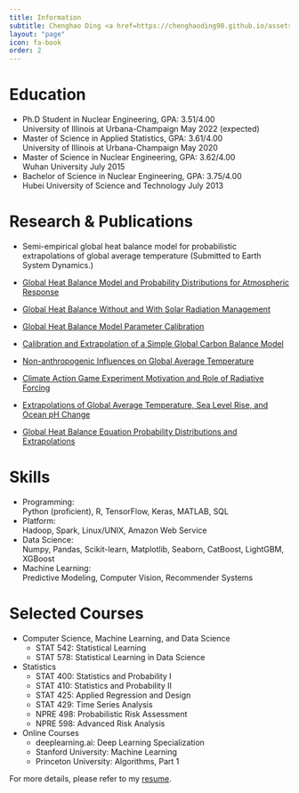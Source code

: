 ```yaml
---
title: Information
subtitle: Chenghao Ding <a href=https://chenghaoding90.github.io/assets/pdfs/Resume-Chenghao-Ding1.pdf> (Click to download my resume)</a>
layout: "page"
icon: fa-book
order: 2
---
```


# Education

<ul>
        <li>Ph.D Student in Nuclear Engineering, GPA: 3.51/4.00 <br />
        University of Illinois at Urbana-Champaign  May 2022 (expected) </li>
        <li>Master of Science in Applied Statistics, GPA: 3.61/4.00 <br />
        University of Illinois at Urbana-Champaign  May 2020 </li>
        <li>Master of Science in Nuclear Engineering, GPA: 3.62/4.00 <br />
        Wuhan University  July 2015</li>
        <li>Bachelor of Science in Nuclear Engineering, GPA: 3.75/4.00 <br />
        Hubei University of Science and Technology  July 2013</li>
    </ul>

# Research & Publications

<ul>
    <li> Semi-empirical global heat balance model for probabilistic extrapolations of global average temperature (Submitted to Earth System Dynamics.)</li>
</ul>

<ul>
    <li><a href="https://chenghaoding90.github.io/assets/pdfs/Thesis-Chenghao-Ding[65].pdf">Global Heat Balance Model and Probability Distributions for Atmospheric Response</a></li>
</ul>

<ul>
    <li><a href="https://chenghaoding90.github.io/assets/pdfs/DING-THESIS-2018.pdf">Global Heat Balance Without and With Solar Radiation Management</a></li>
</ul>

<ul>
        <li><a href="https://chenghaoding90.github.io/assets/pdfs/CAGE22R4Fronted24Jul.pdf">Global Heat Balance Model Parameter Calibration</a></li>
     
</ul>  

<ul>
    <li><a href="https://chenghaoding90.github.io/assets/pdfs/CAGE22R2Fronted24Jul.pdf">
Calibration and Extrapolation of a Simple Global Carbon Balance Model</a></li>
</ul>

<ul>
    <li><a href="https://chenghaoding90.github.io/assets/pdfs/CAGE22R3Fronted24Jul.pdf">
Non-anthropogenic Influences on Global Average Temperature</a></li>
</ul>

<ul>
    <li><a href="https://chenghaoding90.github.io/assets/pdfs/CAGE22R1Fronted24Jul.pdf">
Climate Action Game Experiment Motivation and Role of Radiative Forcing</a></li>
</ul>

<ul>
    <li><a href="https://chenghaoding90.github.io/assets/pdfs/CAGE22R5Fronted24Jul.pdf">
Extrapolations of Global Average Temperature, Sea Level Rise, and Ocean pH Change</a></li>
</ul>

<ul>
    <li><a href="https://chenghaoding90.github.io/assets/pdfs/CAGE22R6Fronted24Jul.pdf">
Global Heat Balance Equation Probability Distributions and Extrapolations</a></li>
</ul>

# Skills

<ul>
        <li>Programming: <br />
        Python (proficient), R, TensorFlow, Keras, MATLAB, SQL</li>
        <li>Platform: <br />
        Hadoop, Spark, Linux/UNIX, Amazon Web Service</li>
        <li>Data Science:  <br />
        Numpy, Pandas, Scikit-learn, Matplotlib, Seaborn, CatBoost, LightGBM, XGBoost</li>
        <li>Machine Learning:  <br />
        Predictive Modeling, Computer Vision, Recommender Systems</li>
    </ul>
    
# Selected Courses
<ul>
<li> Computer Science, Machine Learning, and Data Science
        <ul>
         <li> STAT 542: Statistical Learning</li>
         <li> STAT 578: Statistical Learning in Data Science</li>
        </ul>
</li>

<li> Statistics
          <ul>
          <li>STAT 400: Statistics and Probability I</li>
          <li>STAT 410: Statistics and Probability II</li>
          <li>STAT 425: Applied Regression and Design</li>
          <li>STAT 429: Time Series Analysis</li>
          <li>NPRE 498: Probabilistic Risk Assessment</li>
          <li>NPRE 598: Advanced Risk Analysis</li>
          </ul>
</li>

<li> Online Courses
          <ul>
          <li>deeplearning.ai: Deep Learning Specialization</li>
          <li>Stanford University: Machine Learning</li>
          <li>Princeton University: Algorithms, Part 1</li>
          </ul>
</li>
</ul>   


For more details, please refer to my [resume](https://chenghaoding90.github.io/assets/pdfs/ChenghaoDing1.pdf).
